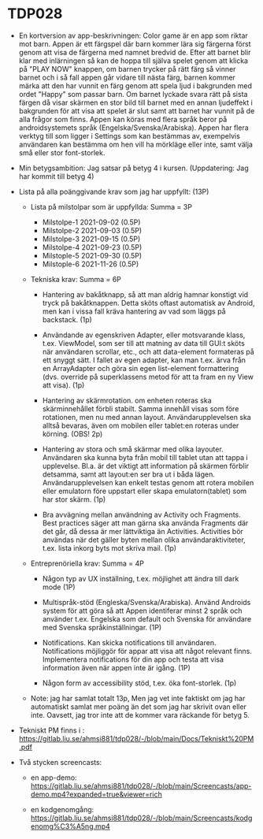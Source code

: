 # TDP028

* En kortversion av app-beskrivningen:
    Color game är en app som riktar mot barn. Appen är ett färgspel där barn kommer lära sig färgerna först genom att visa de färgerna med namnet bredvid de. Efter att barnet blir klar med inlärningen så kan de hoppa till själva spelet genom att klicka på "PLAY NOW" knappen, om barnen trycker på rätt färg så vinner barnet och i så fall appen går vidare till nästa färg, barnen kommer märka att den har vunnit en färg genom att spela ljud i bakgrunden med ordet "Happy" som passar barn. Om barnet lyckade svara rätt på sista färgen då visar skärmen en stor bild till barnet med en annan ljudeffekt i bakgrunden för att visa att spelet är slut samt att barnet har vunnit på de alla frågor som finns. Appen kan köras med flera språk beror på androidsystemets språk (Engelska/Svenska/Arabiska). Appen har flera verktyg till som ligger i Settings som kan bestämmas av, exempelvis användaren kan bestämma om hen vill ha mörkläge eller inte, samt välja små eller stor font-storlek.


* Min betygsambition:
Jag satsar på betyg 4 i kursen. (Uppdatering: Jag har kommit till betyg 4)


* Lista på alla poänggivande krav som jag har uppfyllt: (13P)

    * Lista på milstolpar som är uppfyllda: Summa = 3P
        - Milstolpe-1 2021-09-02 (0.5P)
        - Milstolpe-2 2021-09-03 (0.5P)
        - Milstolpe-3 2021-09-15 (0.5P)
        - Milstolpe-4 2021-09-23 (0.5P)
        - Milstople-5 2021-09-30 (0.5P)
        - Milstople-6 2021-11-26 (0.5P)


    * Tekniska krav: Summa = 6P
        - Hantering av bakåtknapp, så att man aldrig hamnar konstigt vid tryck på bakåtknappen. Detta sköts oftast automatisk av Android, men kan i vissa fall kräva hantering av vad som läggs på backstack. (1p)

        - Användande av egenskriven Adapter, eller motsvarande klass, t.ex. ViewModel, som ser till att matning av data till GUI:t sköts när användaren scrollar, etc., och att data-element formateras på ett snyggt sätt. I fallet av egen adapter, kan man t.ex. ärva från en ArrayAdapter och göra sin egen list-element formattering (dvs. override på superklassens metod för att ta fram en ny View att visa). (1p)

        - Hantering av skärmrotation. om enheten roteras ska skärminnehållet förbli stabilt. Samma innehåll visas som före rotationen, men nu med annan layout. Användarupplevelsen ska alltså bevaras, även om mobilen eller tablet:en roteras under körning. (OBS! 2p)

        - Hantering av stora och små skärmar med olika layouter. Användaren ska kunna byta från mobil till tablet utan att tappa i upplevelse. Bl.a. är det viktigt att information på skärmen förblir detsamma, samt att layout:en ser bra ut i båda lägen. Användarupplevelsen kan enkelt testas genom att rotera mobilen eller emulatorn före uppstart eller skapa emulatorn(tablet) som har stor skärm. (1p)

        - Bra avvägning mellan användning av Activity och Fragments. Best practices säger att man gärna ska använda Fragments där det går, då dessa är mer lättviktiga än Activities. Activities bör användas när det gäller byten mellan olika användaraktiviteter, t.ex. lista inkorg byts mot skriva mail. (1p)


    * Entreprenöriella krav: Summa = 4P
        - Någon typ av UX inställning, t.ex. möjlighet att ändra till dark mode (1P)

        - Multispråk-stöd (Engleska/Svenska/Arabiska). Använd Androids system för att göra så att Appen identiferar minst 2 språk och använder t.ex. Engelska som default och Svenska för användare med Svenska språkinställningar. (1P)

        - Notifications. Kan skicka notifications till användaren. Notifications möjliggör för appar att visa att något relevant finns. Implementera notifications för din app och testa att visa information även när appen inte är igång. (1P)

        - Någon form av accessibility stöd, t.ex. öka font-storlek. (1p)

    * Note: jag har samlat totalt 13p, Men jag vet inte faktiskt om jag har automatiskt samlat mer poäng än det som jag har skrivit ovan eller inte. Oavsett, jag tror inte att de kommer vara räckande för betyg 5.


* Tekniskt PM finns i : https://gitlab.liu.se/ahmsi881/tdp028/-/blob/main/Docs/Tekniskt%20PM.pdf


* Två stycken screencasts: 

    - en app-demo: https://gitlab.liu.se/ahmsi881/tdp028/-/blob/main/Screencasts/app-demo.mp4?expanded=true&viewer=rich

    - en kodgenomgång: https://gitlab.liu.se/ahmsi881/tdp028/-/blob/main/Screencasts/kodgenomg%C3%A5ng.mp4